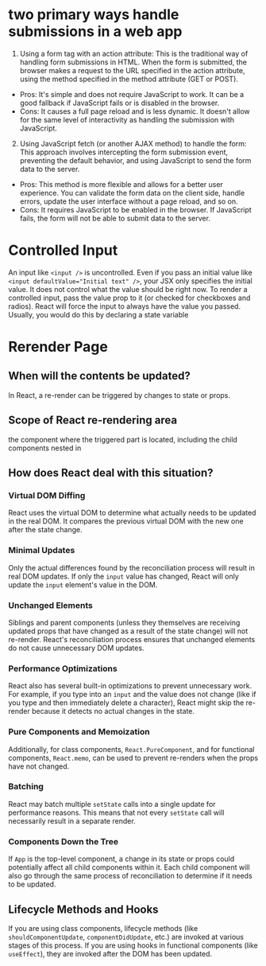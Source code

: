 # two primary ways handle submissions in a web app

1. Using a form tag with an action attribute: This is the traditional way of handling form submissions in HTML. When the form is submitted, the browser makes a request to the URL specified in the action attribute, using the method specified in the method attribute (GET or POST).

- Pros: It's simple and does not require JavaScript to work. It can be a good fallback if JavaScript fails or is disabled in the browser.
- Cons: It causes a full page reload and is less dynamic. It doesn't allow for the same level of interactivity as handling the submission with JavaScript.

2. Using JavaScript fetch (or another AJAX method) to handle the form: This approach involves intercepting the form submission event, preventing the default behavior, and using JavaScript to send the form data to the server.

- Pros: This method is more flexible and allows for a better user experience. You can validate the form data on the client side, handle errors, update the user interface without a page reload, and so on.
- Cons: It requires JavaScript to be enabled in the browser. If JavaScript fails, the form will not be able to submit data to the server.

# Controlled Input

An input like `<input />` is uncontrolled. Even if you pass an initial value like `<input defaultValue="Initial text" />`, your JSX only specifies the initial value. It does not control what the value should be right now.
To render a controlled input, pass the value prop to it (or checked for checkboxes and radios). React will force the input to always have the value you passed. Usually, you would do this by declaring a state variable

# Rerender Page

## When will the contents be updated?

In React, a re-render can be triggered by changes to state or props.

## Scope of React re-rendering area

the component where the triggered part is located, including the child components nested in

## How does React deal with this situation?

### Virtual DOM Diffing

React uses the virtual DOM to determine what actually needs to be updated in the real DOM. It compares the previous virtual DOM with the new one after the state change.

### Minimal Updates

Only the actual differences found by the reconciliation process will result in real DOM updates. If only the `input` value has changed, React will only update the `input` element's value in the DOM.

### Unchanged Elements

Siblings and parent components (unless they themselves are receiving updated props that have changed as a result of the state change) will not re-render. React's reconciliation process ensures that unchanged elements do not cause unnecessary DOM updates.

### Performance Optimizations

React also has several built-in optimizations to prevent unnecessary work. For example, if you type into an `input` and the value does not change (like if you type and then immediately delete a character), React might skip the re-render because it detects no actual changes in the state.

### Pure Components and Memoization

Additionally, for class components, `React.PureComponent`, and for functional components, `React.memo`, can be used to prevent re-renders when the props have not changed.

### Batching

React may batch multiple `setState` calls into a single update for performance reasons. This means that not every `setState` call will necessarily result in a separate render.

### Components Down the Tree

If `App` is the top-level component, a change in its state or props could potentially affect all child components within it. Each child component will also go through the same process of reconciliation to determine if it needs to be updated.

## Lifecycle Methods and Hooks

If you are using class components, lifecycle methods (like `shouldComponentUpdate`, `componentDidUpdate`, etc.) are invoked at various stages of this process. If you are using hooks in functional components (like `useEffect`), they are invoked after the DOM has been updated.
